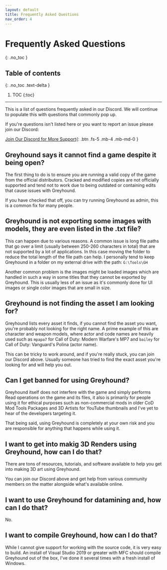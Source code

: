 ```yaml
---
layout: default
title: Frequently Asked Questions
nav_order: 4
---
```


# Frequently Asked Questions
{: .no_toc }

## Table of contents
{: .no_toc .text-delta }

1. TOC
{:toc}

---

This is a list of questions frequently asked in our Discord. We will continue to populate this with questions that commonly pop up.

If you're questions isn't listed here or you want to report an issue please join our Discord:

[Join Our Discord for More Support](https://discord.gg/RyqyThu){: .btn .fs-5 .mb-4 .mb-md-0 }

## Greyhound says it cannot find a game despite it being open?

The first thing to do is to ensure you are running a valid copy of the game from the official distributors. Cracked and modified copies are not officially supported and tend not to work due to being outdated or containing edits that cause issues with Greyhound.

If you have checked that off, you can try running Greyhound as admin, this is a common fix for many people.

## Greyhound is not exporting some images with models, they are even listed in the .txt file?

This can happen due to various reasons. A common issue is long file paths that go over a limit (usually between 250-260 characters in total) that are not supported by a lot of applications. In this case moving the folder to reduce the total length of the file path can help. I personally tend to keep Greyhound in a folder on my external drive with the path: `G:\Tools\GH`

Another common problem is the images might be loaded images which are handled in such a way in some titles that they cannot be exported by Greyhound. This is usually less of an issue as it's commonly done for UI images or single color images that are small in size.

## Greyhound is not finding the asset I am looking for?

Greyhound lists every asset it finds, if you cannot find the asset you want, you're probably not looking for the right name. A prime example of this are character and weapon models, where actor and code names are heavily used such as `mpapa7` for Call of Duty: Modern Warfare's MP7 and `bailey` for Call of Duty: Vanguard's Polina (actor name).

This can be tricky to work around, and if you're really stuck, you can join our Discord above. Usually someone has tried to find the exact asset you're looking for and will help you out.

## Can I get banned for using Greyhound?

Greyhound itself does not interfere with the game and simply performs Read operations on the game and its files, it also is primarily for people using it for ethical purposes such as non-commercial mods in older CoD Mod Tools Packages and 3D Artists for YouTube thumbnails and I've yet to hear of the developers targeting it.

That being said, using Greyhound is completely at your own risk and you are responsible for anything that happens while using it.

## I want to get into makig 3D Renders using Greyhound, how can I do that?

There are tons of resources, tutorials, and software available to help you get into making 3D art using Greyhound.

You can join our Discord above and get help from various community members on the matter alongside what's available online.

## I want to use Greyhound for datamining and, how can I do that?

No.

## I want to compile Greyhound, how can I do that?

While I cannot give support for working with the source code, it is very easy to build. An install of Visual Studio 2019 or greater with MFC should compile Greyhound out of the box, I've done it several times with a fresh install of Windows.